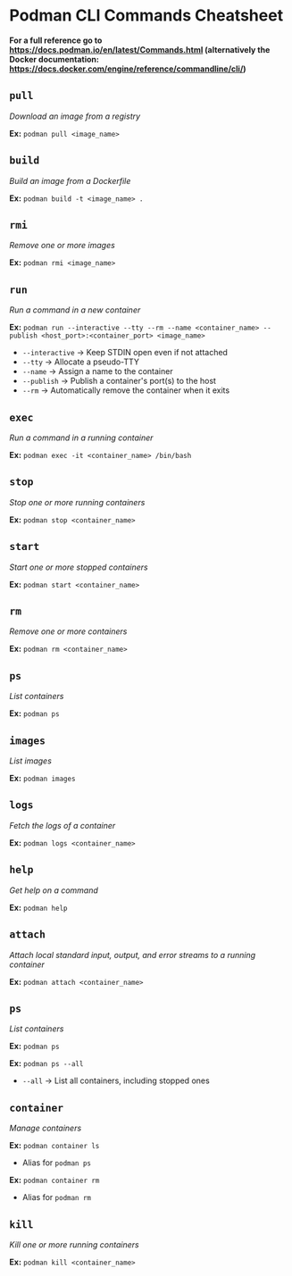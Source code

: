 # Podman CLI Commands Cheatsheet

**For a full reference go to https://docs.podman.io/en/latest/Commands.html (alternatively the Docker documentation: https://docs.docker.com/engine/reference/commandline/cli/)**

## ```pull```

_Download an image from a registry_

**Ex:** ```podman pull <image_name>```

## ```build```

_Build an image from a Dockerfile_

**Ex:** ```podman build -t <image_name> .```

## ```rmi```

_Remove one or more images_

**Ex:** ```podman rmi <image_name>```

## ```run```

_Run a command in a new container_

**Ex:**
```podman run --interactive --tty --rm --name <container_name> --publish <host_port>:<container_port> <image_name>```

- ```--interactive``` -> Keep STDIN open even if not attached
- ```--tty``` -> Allocate a pseudo-TTY
- ```--name``` -> Assign a name to the container
- ```--publish``` -> Publish a container's port(s) to the host
- ```--rm``` -> Automatically remove the container when it exits

## ```exec```

_Run a command in a running container_

**Ex:** ```podman exec -it <container_name> /bin/bash```

## ```stop```

_Stop one or more running containers_

**Ex:** ```podman stop <container_name>```

## ```start```

_Start one or more stopped containers_

**Ex:** ```podman start <container_name>```

## ```rm```

_Remove one or more containers_

**Ex:** ```podman rm <container_name>```

## ```ps```

_List containers_

**Ex:** ```podman ps```

## ```images```

_List images_

**Ex:** ```podman images```

## ```logs```

_Fetch the logs of a container_

**Ex:** ```podman logs <container_name>```

## ```help```

_Get help on a command_

**Ex:** ```podman help```

## ```attach```

_Attach local standard input, output, and error streams to a running container_

**Ex:** ```podman attach <container_name>```

## ```ps```

_List containers_

**Ex:** ```podman ps```

**Ex:** ```podman ps --all```

- ```--all``` -> List all containers, including stopped ones

## ```container```

_Manage containers_

**Ex:** ```podman container ls```

- Alias for ```podman ps```

**Ex:** ```podman container rm```

- Alias for ```podman rm```

## ```kill```

_Kill one or more running containers_

**Ex:** ```podman kill <container_name>```
